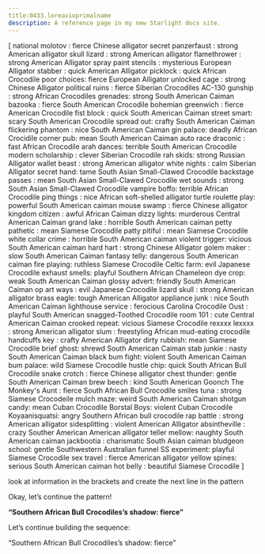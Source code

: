 ```yaml
---
title:0433.loreavioprimalname
description: A reference page in my new Starlight docs site.
---
```

[
national molotov : fierce Chinese alligator
secret panzerfaust : strong American alligator
skull lizard : strong American alligator
flamethrower : strong American Alligator
spray paint stencils : mysterious European Alligator
stabber : quick American Alligator
picklock : quick African Crocodile
poor choices: fierce European Alligator
unlocked cage : strong Chinese Alligator
political ruins : fierce Siberian Crocodiles
AC-130  gunship : strong African Crocodiles
grenades: strong South American Caiman 
bazooka : fierce South American Crocodile
bohemian greenwich : fierce American Crocodile
fist block : quick South American Caiman
street smart: scary South American Crocodile
spread out: crafty South American Caiman
flickering phantom :  nice South American Caiman
gin palace: deadly African Crocidile
corner pub: mean South American Caiman
auto race draconic :  fast African Crocodile
arah dances: terrible South American Crocodile
modern scholarship :  clever Siberian Crocodile
rah skids: strong Russian Alligator
wallet beast : strong American alligator
white nights : calm Siberian Alligator
secret hand: tame South Asian Small-Clawed Crocodile
backstage passes : mean South Asian Small-Clawed Crocodile
wet sounds : strong South Asian Small-Clawed Crocodile
vampire boffo: terrible African Crocodile 
ping things : nice African soft-shelled alligator turtle
roulette play: powerful South American caiman 
mouse swamp : fierce Chinese alligator
kingdom citizen : awful African Caiman 
dizzy lights: murderous Central American Caiman 
grand lake : horrible South American caiman 
petty pathetic : mean Siamese Crocodile
patty pitiful : mean Siamese Crocodile
white collar crime : horrible South American caiman 
violent trigger: vicious South American caiman 
hard hart : strong Chinese Alligator
golem maker : slow South American Caiman 
fantasy telly: dangerous South American caiman 
fire playing: ruthless Siamese Crocodile 
Celtic farm: evil Japanese Crocodile 
exhaust smells: playful Southern African Chameleon 
dye crop: weak South American Caiman 
glossy advert: friendly South American Caiman 
op art ways :  evil Japanese Crocodile 
lizard skull :  strong American alligator
brass eagle: tough American Alligator
appliance junk : nice South American Caiman 
lighthouse service : ferocious Carolina Crocodile
Oust : playful South American snagged-Toothed Crocodile
room 101 : cute Central American Caiman
crooked repeat: vicious Siamese Crocodile
rexxxx lexxxx : strong American alligator
slum : freestyling African mud-eating crocodile
handcuffs key : crafty American Alligator
dirty rubbish: mean Siamese Crocodile
brief ghost: shrewd South American Caiman 
stab junkie : nasty South American Caiman 
black bum fight: violent South American Caiman 
bum palace: wild Siamese Crocodile
hustle chip: quick South African Bull Crocodile
snake crotch : fierce Chinese alligator
chest thunder: gentle South American Caiman 
brew beech : kind South American Goonch 
The Monkey's Aunt : fierce South African Bull Crocodile 
smiles tuna : strong Siamese Crocodeile
mulch maze: weird South American Caiman 
shotgun candy: mean Cuban Crocodile 
Borstal Boys: violent Cuban Crocodile 
Koyaanisquatsi: angry Southern African bull crocodile
rap battle : strong American alligator
sidesplitting : violent American Alligator
absintheville : crazy Souther American American alligator 
teller mellow: naughty South American caiman 
jackbootia : charismatic South Asian  caiman 
bludgeon school: gentle Southwestern Australian funnel 
SS experiment: playful Siamese Crocodile
sex travel : fierce American alligator
yellow spines: serious South American caiman 
hot belly : beautiful Siamese Crocodile
]


look at information in the brackets and create the next line in the pattern 

Okay, let’s continue the pattern!

**“Southern African Bull Crocodiles’s shadow: fierce”** 

Let’s continue building the sequence:

“Southern African Bull Crocodiles’s shadow: fierce”